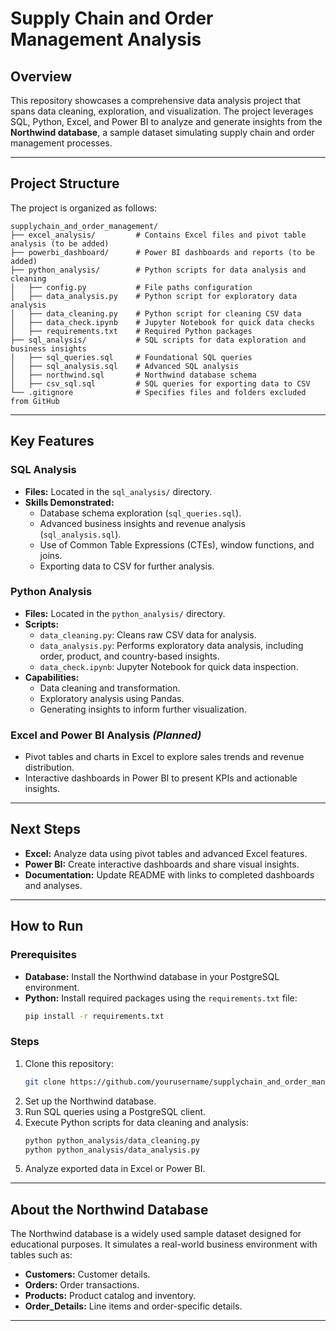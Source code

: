 
# **Supply Chain and Order Management Analysis**

## **Overview**
This repository showcases a comprehensive data analysis project that spans data cleaning, exploration, and visualization. The project leverages SQL, Python, Excel, and Power BI to analyze and generate insights from the **Northwind database**, a sample dataset simulating supply chain and order management processes.

---

## **Project Structure**
The project is organized as follows:

```
supplychain_and_order_management/
├── excel_analysis/         # Contains Excel files and pivot table analysis (to be added)
├── powerbi_dashboard/      # Power BI dashboards and reports (to be added)
├── python_analysis/        # Python scripts for data analysis and cleaning
│   ├── config.py           # File paths configuration
│   ├── data_analysis.py    # Python script for exploratory data analysis
│   ├── data_cleaning.py    # Python script for cleaning CSV data
│   ├── data_check.ipynb    # Jupyter Notebook for quick data checks
│   ├── requirements.txt    # Required Python packages
├── sql_analysis/           # SQL scripts for data exploration and business insights
│   ├── sql_queries.sql     # Foundational SQL queries
│   ├── sql_analysis.sql    # Advanced SQL analysis
│   ├── northwind.sql       # Northwind database schema
│   ├── csv_sql.sql         # SQL queries for exporting data to CSV
└── .gitignore              # Specifies files and folders excluded from GitHub
```

---

## **Key Features**

### **SQL Analysis**
- **Files:** Located in the `sql_analysis/` directory.
- **Skills Demonstrated:**
  - Database schema exploration (`sql_queries.sql`).
  - Advanced business insights and revenue analysis (`sql_analysis.sql`).
  - Use of Common Table Expressions (CTEs), window functions, and joins.
  - Exporting data to CSV for further analysis.

### **Python Analysis**
- **Files:** Located in the `python_analysis/` directory.
- **Scripts:**
  - `data_cleaning.py`: Cleans raw CSV data for analysis.
  - `data_analysis.py`: Performs exploratory data analysis, including order, product, and country-based insights.
  - `data_check.ipynb`: Jupyter Notebook for quick data inspection.
- **Capabilities:**
  - Data cleaning and transformation.
  - Exploratory analysis using Pandas.
  - Generating insights to inform further visualization.

### **Excel and Power BI Analysis** *(Planned)*
- Pivot tables and charts in Excel to explore sales trends and revenue distribution.
- Interactive dashboards in Power BI to present KPIs and actionable insights.

---

## **Next Steps**
- **Excel:** Analyze data using pivot tables and advanced Excel features.
- **Power BI:** Create interactive dashboards and share visual insights.
- **Documentation:** Update README with links to completed dashboards and analyses.

---

## **How to Run**

### **Prerequisites**
- **Database:** Install the Northwind database in your PostgreSQL environment.
- **Python:** Install required packages using the `requirements.txt` file:
  ```bash
  pip install -r requirements.txt
  ```

### **Steps**
1. Clone this repository:
   ```bash
   git clone https://github.com/yourusername/supplychain_and_order_management.git
   ```
2. Set up the Northwind database.
3. Run SQL queries using a PostgreSQL client.
4. Execute Python scripts for data cleaning and analysis:
   ```bash
   python python_analysis/data_cleaning.py
   python python_analysis/data_analysis.py
   ```
5. Analyze exported data in Excel or Power BI.

---

## **About the Northwind Database**
The Northwind database is a widely used sample dataset designed for educational purposes. It simulates a real-world business environment with tables such as:
- **Customers:** Customer details.
- **Orders:** Order transactions.
- **Products:** Product catalog and inventory.
- **Order_Details:** Line items and order-specific details.

---
